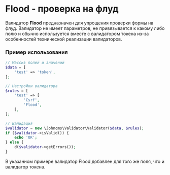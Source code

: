 # Flood - проверка на флуд

Валидатор **Flood** предназначен для упрощения проверки формы на флуд. Валидатор не имеет параметров, не привязывается к какому либо полю и обычно используется вместе с валидатором токена из-за особенностей технической реализации валидаторов.

### Пример использования

```php
// Массив полей и значений
$data = [
    'test' => 'token',
];

// Настройки валидатора
$rules = [
    'test' => [
        'Csrf',
        'Flood',
    ],
];

// Валидация
$validator = new \Johncms\Validator\Validator($data, $rules);
if ($validator->isValid()) {
    echo 'OK';
} else {
    d($validator->getErrors());
}
```

В указанном примере валидатор Flood добавлен для того же поля, что и валидатор токена.

